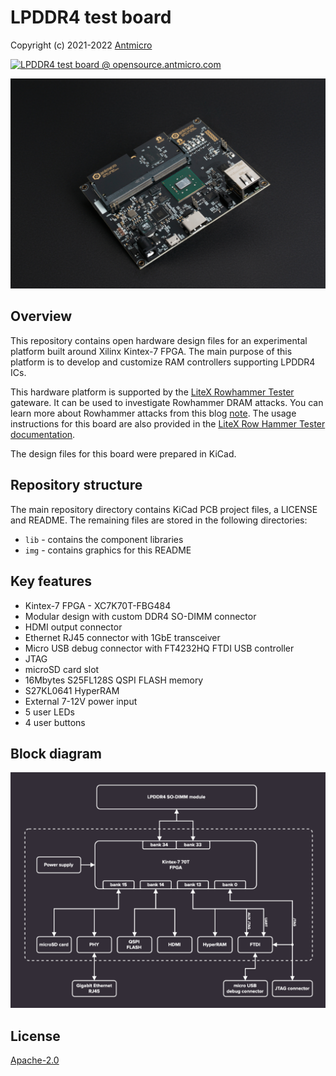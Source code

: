 # LPDDR4 test board

Copyright (c) 2021-2022 [Antmicro](https://antmicro.com)

[![LPDDR4 test board @ opensource.antmicro.com](https://img.shields.io/badge/View%20on-Antmicro%20Open%20Source%20Portal-332d37?style=flat-square)](https://opensource.antmicro.com/projects/lpddr4-test-board)

![LPDDR4 test board](img/lpddr4-test-board.jpg)

## Overview

This repository contains open hardware design files for an experimental platform built around Xilinx Kintex-7 FPGA.
The main purpose of this platform is to develop and customize RAM controllers supporting LPDDR4 ICs.

This hardware platform is supported by the [LiteX Rowhammer Tester](https://github.com/antmicro/litex-rowhammer-tester) gateware.
It can be used to investigate Rowhammer DRAM attacks.
You can learn more about Rowhammer attacks from this blog [note](https://antmicro.com/blog/2021/08/open-source-ddr-test-framework-for-rowhammer/).
The usage instructions for this board are also provided in the [LiteX Row Hammer Tester documentation](https://litex-rowhammer-tester.readthedocs.io/en/latest/).

The design files for this board were prepared in KiCad.

## Repository structure

The main repository directory contains KiCad PCB project files, a LICENSE and README.
The remaining files are stored in the following directories:

* `lib` - contains the component libraries
* `img` - contains graphics for this README

## Key features

* Kintex-7 FPGA - XC7K70T-FBG484
* Modular design with custom DDR4 SO-DIMM connector
* HDMI output connector
* Ethernet RJ45 connector with 1GbE transceiver
* Micro USB debug connector with FT4232HQ FTDI USB controller
* JTAG
* microSD card slot
* 16Mbytes S25FL128S QSPI FLASH memory
* S27KL0641 HyperRAM
* External 7-12V power input
* 5 user LEDs
* 4 user buttons

## Block diagram

![Block diagram](img/lpddr4-test-board-diagram.png)

## License

[Apache-2.0](LICENSE)
